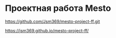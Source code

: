 # Проектная работа Mesto

https://github.com/Jsm369/mesto-project-ff.git

https://jsm369.github.io/mesto-project-ff/